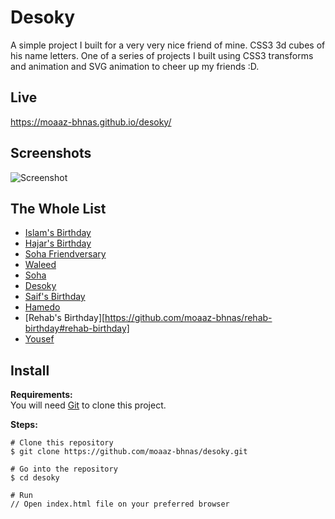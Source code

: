 # Desoky
A simple project I built for a very very nice friend of mine. CSS3 3d cubes of his name letters. One of a series of projects I built using CSS3 transforms and animation and SVG animation to cheer up my friends :D.

## Live
https://moaaz-bhnas.github.io/desoky/

## Screenshots
![Screenshot](https://i.ibb.co/jDnjRX9/2018-12-30-17-00-moaaz-bhnas-github-io.png)

## The Whole List
- [Islam's Birthday](https://github.com/moaaz-bhnas/islam-birthday#islams-birthday)
- [Hajar's Birthday](https://github.com/moaaz-bhnas/hajar-birthday#hajars-birthday)
- [Soha Friendversary](https://github.com/moaaz-bhnas/soha-friendversary#friendversary)
- [Waleed](https://github.com/moaaz-bhnas/waleed-birthday#waleed-birthday)
- [Soha](https://github.com/moaaz-bhnas/soha#soha)
- [Desoky](https://github.com/moaaz-bhnas/desoky#desoky)
- [Saif's Birthday](https://github.com/moaaz-bhnas/saif-birthday#saifs-birthday)
- [Hamedo](https://github.com/moaaz-bhnas/Hamedo#hamedo)
- [Rehab's Birthday][https://github.com/moaaz-bhnas/rehab-birthday#rehab-birthday]
- [Yousef](https://github.com/moaaz-bhnas/yousef#yousef)

## Install
<b>Requirements:</b>  
You will need [Git](https://git-scm.com/) to clone this project.  

<b>Steps:</b>
```
# Clone this repository
$ git clone https://github.com/moaaz-bhnas/desoky.git

# Go into the repository
$ cd desoky

# Run
// Open index.html file on your preferred browser
```
